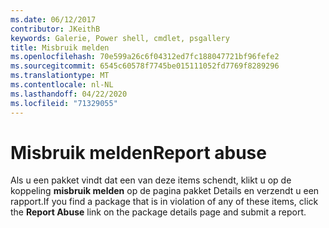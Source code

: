 ```yaml
---
ms.date: 06/12/2017
contributor: JKeithB
keywords: Galerie, Power shell, cmdlet, psgallery
title: Misbruik melden
ms.openlocfilehash: 70e599a26c6f04312ed7fc188047721bf96fefe2
ms.sourcegitcommit: 6545c60578f7745be015111052fd7769f8289296
ms.translationtype: MT
ms.contentlocale: nl-NL
ms.lasthandoff: 04/22/2020
ms.locfileid: "71329055"
---
```

# <a name="report-abuse"></a><span data-ttu-id="3f5dc-103">Misbruik melden</span><span class="sxs-lookup"><span data-stu-id="3f5dc-103">Report abuse</span></span>

<span data-ttu-id="3f5dc-104">Als u een pakket vindt dat een van deze items schendt, klikt u op de koppeling **misbruik melden** op de pagina pakket Details en verzendt u een rapport.</span><span class="sxs-lookup"><span data-stu-id="3f5dc-104">If you find a package that is in violation of any of these items, click the **Report Abuse** link on the package details page and submit a report.</span></span>
